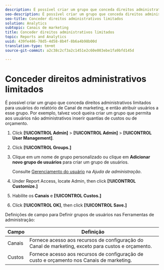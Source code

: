 ```yaml
---
description: É possível criar um grupo que conceda direitos administrativos limitados para usuários do relatório de Canal de marketing, e então atribuir usuários a esse grupo. Por exemplo, talvez você queira criar um grupo que permita aos usuários não administrativos inserir quantias de custos ou de orçamento.
seo-description: É possível criar um grupo que conceda direitos administrativos limitados para usuários do relatório de Canal de marketing, e então atribuir usuários a esse grupo. Por exemplo, talvez você queira criar um grupo que permita aos usuários não administrativos inserir quantias de custos ou de orçamento.
seo-title: Conceder direitos administrativos limitados
solution: Analytics
subtopic: Canais de marketing
title: Conceder direitos administrativos limitados
topic: Reports and Analytics
uuid: 439fe486-78d5-4d58-8b4f-8b6a4b98b00d
translation-type: tm+mt
source-git-commit: a2c38c2cf3a2c1451e2c60e003ebe1fa9bfd145d

---
```



# Conceder direitos administrativos limitados

É possível criar um grupo que conceda direitos administrativos limitados para usuários do relatório de Canal de marketing, e então atribuir usuários a esse grupo. Por exemplo, talvez você queira criar um grupo que permita aos usuários não administrativos inserir quantias de custos ou de orçamento.

1. Click **[!UICONTROL Admin]** &gt; **[!UICONTROL Admin]** &gt; **[!UICONTROL User Management]**.
1. Click **[!UICONTROL Groups.]**
1. Clique em um nome de grupo personalizado ou clique em **Adicionar novo grupo de usuários** para criar um grupo de usuários.

   Consulte [Gerenciamento do usuário](https://marketing.adobe.com/resources/help/en_US/reference/user_management.html) na *Ajuda de administração*.

1. Under Report Access, locate Admin, then click **[!UICONTROL Customize.]**
1. Habilite os **Canais** e **[!UICONTROL Custos.]**
1. Click **[!UICONTROL OK]**, then click **[!UICONTROL Save.]**

Definições de campo para Definir grupos de usuários nas Ferramentas de administração:

| Campo | Definição |
|--- |--- |
| Canais | Fornece acesso aos recursos de configuração do Canal de marketing, exceto para custos e orçamento. |
| Custos | Fornece acesso aos recursos de configuração de custo e orçamento nos Canais de marketing. |
